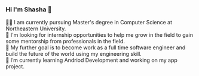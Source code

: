 ### Hi I'm Shasha 👋

 👩‍🎓 I am currently pursuing Master's degree in Computer Science at Northeastern University. <br />
 👯 I'm looking for internship opportunities to help me grow in the field to gain some mentorship from professionals in the field.<br />
 🎯 My further goal is to become work as a full time software engineer and build the future of the world using my engineering skill.<br />
 🌱 I’m currently learning Andriod Development and working on my app project.

<!--
**wss8013/wss8013** is a ✨ _special_ ✨ repository because its `README.md` (this file) appears on your GitHub profile.

Here are some ideas to get you started:

 
- 

- 🤔 I’m looking for help with ...
- 💬 Ask me about ...
- 📫 How to reach me: ...
- 😄 Pronouns: ...
- ⚡ Fun fact: ...
-->
